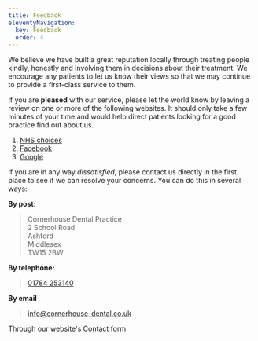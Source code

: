 ```yaml
---
title: Feedback
eleventyNavigation:
  key: Feedback
  order: 4
---
```

We believe we have built a great reputation locally through treating people kindly, honestly and involving them in decisions about their treatment. We encourage any patients to let us know their views so that we may continue to provide a first-class service to them. 

If you are **pleased** with our service, please let the world know by leaving a review on one or more of the following websites. It should only take a few minutes of your time and would help direct patients looking for a good practice find out about us.

1. [NHS choices](https://www.nhs.uk/Services/dentists/LeaveReview/DefaultView.aspx?id=V02129)
2. [Facebook](https://www.facebook.com/CornerhouseDentalPracticeLtd/reviews)
3. [Google](https://business.google.com/u/0/b/100722129947282950070/reviews/l/06126064141133034194)

If you are in any way _dissatisfied_, please contact us directly in the first place to see if we can resolve your concerns. You can do this in several ways:

**By post:**
> Cornerhouse Dental Practice  
> 2 School Road  
> Ashford  
> Middlesex  
> TW15 2BW  

**By telephone:**
> [01784 253140](tel:+441784253140)

**By email**
> [info@cornerhouse-dental.co.uk](mailto:info@cornerhouse-dental.co.uk)

Through our website's [Contact form](/contact)